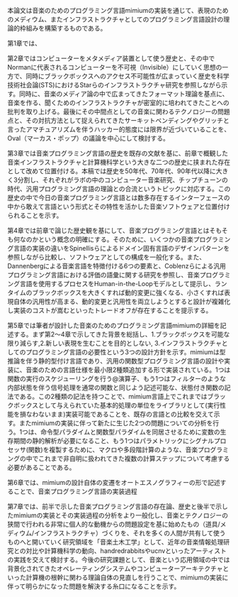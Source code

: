 本論文は音楽のためのプログラミング言語mimiumの実装を通じて、表現のためのメディウム、またインフラストラクチャとしてのプログラミング言語設計の理論的枠組みを構築するものである。

第1章では、

第2章ではコンピューターをメタメディア装置として使う歴史と、その中でNormanに代表されるコンピューターを不可視（Invisible）にしていく思想の一方で、同時にブラックボックスへのアクセス不可能性が広まっていく歴史を科学技術社会論(STS)におけるStarらのインフラストラクチャ研究を参照しながら示す。同時に、音楽のメディア論の中で広まってきたフォーマット理論を基点に、音楽を作る、聞くためのインフラストラクチャが密室的に培われてきたことへの批判を取り上げる。最後にその中間点としての音楽に関わるテクノロジーの問題点と、その対抗方法として捉えられてきたサーキットベンディングやグリッチと言ったアマチュアリズムを伴うハッカー的態度には限界が近づいていることを、Oval（マーカス・ポップ）の議論を中心にして検討する。

第3章では音楽プログラミング言語の歴史を既存の文献を基に、前章で概観した音楽インフラストラクチャと計算機科学という大きな二つの歴史に挟まれた存在として改めて位置付ける。本稿では歴史を50年代、70年代、90年代以降に大きく3分割し、それぞれがラボの中のコンピューター音楽研究、チップチューンの時代、汎用プログラミング言語の理論との合流というトピックに対応する。この歴史の中で今日の音楽プログラミング言語とは数多存在するインターフェースの中から敢えて言語という形式とその特性を活かした音楽ソフトウェアと位置付けられることを示す。

第4章では前章で論じた歴史観を基にして、音楽プログラミング言語とはそもそも何なのかという概念の明確にする。そのために、いくつかの音楽プログラミング言語の実装の違いをSpinellisらによるドメイン固有言語のデザインパターンを参照しながら比較し、ソフトウェアとしての構成を一般化する。また、Dannenbergによる音楽言語を特徴付ける6つの要素と、Coblenzらによる汎用プログラミング言語における評価の語彙に関する研究を参照し、音楽プログラミング言語を使用するプロセスをHuman-in-the-Loopモデルとして提示し、ランタイムのブラックボックスを大きくすれば動的変更に強くなる、小さくすれば表現自体の汎用性が高まる、動的変更と汎用性を両立しようとすると設計が複雑化し実装のコストが嵩むといったトレードオフが存在することを提示する。

第5章では筆者が設計した音楽のためのプログラミング言語mimiumの詳細を記述する。まず第2〜4章で示してきた背景を総括し、1.ブラックボックスを可能な限り減らす,2.新しい表現を生むことを目的としない, 3.インフラストラクチャとしてのプログラミング言語の必要性という3つの設計方針を示す。mimiumは型推論を伴う静的型付け言語であり、汎用の関数型プログラミング言語の設計や実装に、音楽のための言語仕様を最小限2種類追加する形で実装されている。1つは関数の実行のスケジューリングを行う$@$演算子、もう1つはフィルターのような内部状態を伴う信号処理を通常の関数と同じよう記述可能な、状態付き関数の記法である。この2種類の記法を持つことで、mimium言語上でこれまではブラックボックスとして与えられていた基本的処理の単位をライブラリとして(実行性能を損なわないまま)実装可能であることを、既存の言語との比較を交えて示す。またmimiumの実装に伴って新たに生じた2つの問題についての分析を行う。1つは、命令型パラダイムと関数型パラダイムを同居させるために変数の生存期間の静的解析が必要になること、もう1つはパラメトリックにシグナルプロセッサ(関数)を複製するために、マクロや多段階計算のような、音楽プログラミングの中でこれまで非自明に扱われてきた複数の計算ステップについて考慮する必要があることである。

第6章では、mimiumの設計自体の変遷をオートエスノグラフィーの形で記述することで、音楽プログラミング言語の実装過程

第7章では、前半で示した音楽プログラミング言語の存在論、歴史と後半で示したmimiumの実装とその実装過程の分析をより一般化し、音楽とテクノロジーの狭間で行われる非常に個人的な動機からの問題設定を基に始めたもの（道具/メディウム/インフラストラクチャ）づくりを、それを多くの人間が共有して使うものへと開いていく研究領域を「音楽土木工学」として、近年の音楽情報処理研究との対比や計算機科学の動向、handredrabbitsやucnvといったアーティストの実践を交えて検討する。今後の研究課題として、音楽という応用領域の中では背景化されてきたオペレーティングシステムやコンピューターアーキテクチャといった計算機の根幹に関わる理論自体の見直しを行うことで、mimiumの実装に伴って明らかになった問題を解決する糸口になることを示す。